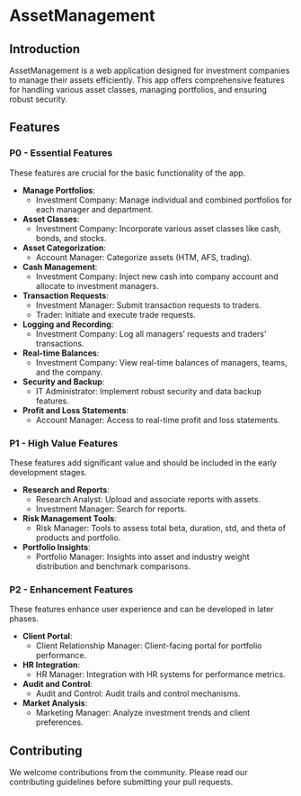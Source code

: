 # AssetManagement

## Introduction
AssetManagement is a web application designed for investment companies to manage their assets efficiently. This app offers comprehensive features for handling various asset classes, managing portfolios, and ensuring robust security.

## Features

### P0 - Essential Features
These features are crucial for the basic functionality of the app.

- **Manage Portfolios**:
  - Investment Company: Manage individual and combined portfolios for each manager and department.
- **Asset Classes**:
  - Investment Company: Incorporate various asset classes like cash, bonds, and stocks.
- **Asset Categorization**:
  - Account Manager: Categorize assets (HTM, AFS, trading).
- **Cash Management**:
  - Investment Company: Inject new cash into company account and allocate to investment managers.
- **Transaction Requests**:
  - Investment Manager: Submit transaction requests to traders.
  - Trader: Initiate and execute trade requests.
- **Logging and Recording**:
  - Investment Company: Log all managers’ requests and traders’ transactions.
- **Real-time Balances**:
  - Investment Company: View real-time balances of managers, teams, and the company.
- **Security and Backup**:
  - IT Administrator: Implement robust security and data backup features.
- **Profit and Loss Statements**:
  - Account Manager: Access to real-time profit and loss statements.

### P1 - High Value Features
These features add significant value and should be included in the early development stages.

- **Research and Reports**:
  - Research Analyst: Upload and associate reports with assets.
  - Investment Manager: Search for reports.
- **Risk Management Tools**:
  - Risk Manager: Tools to assess total beta, duration, std, and theta of products and portfolio.
- **Portfolio Insights**:
  - Portfolio Manager: Insights into asset and industry weight distribution and benchmark comparisons.

### P2 - Enhancement Features
These features enhance user experience and can be developed in later phases.

- **Client Portal**:
  - Client Relationship Manager: Client-facing portal for portfolio performance.
- **HR Integration**:
  - HR Manager: Integration with HR systems for performance metrics.
- **Audit and Control**:
  - Audit and Control: Audit trails and control mechanisms.
- **Market Analysis**:
  - Marketing Manager: Analyze investment trends and client preferences.

## Contributing
We welcome contributions from the community. Please read our contributing guidelines before submitting your pull requests.


